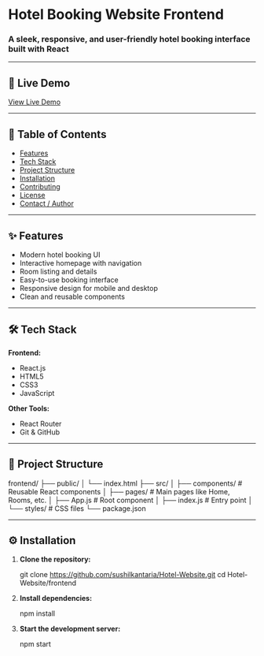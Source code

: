 # Hotel Booking Website Frontend

### A sleek, responsive, and user-friendly hotel booking interface built with React

---

## 🚀 Live Demo

[View Live Demo](https://hotel-website-beta-murex.vercel.app/)  


---

## 📑 Table of Contents

- [Features](#features)
- [Tech Stack](#tech-stack)
- [Project Structure](#project-structure)
- [Installation](#installation)
- [Contributing](#contributing)
- [License](#license)
- [Contact / Author](#contact--author)

---

## ✨ Features

- Modern hotel booking UI
- Interactive homepage with navigation
- Room listing and details
- Easy-to-use booking interface
- Responsive design for mobile and desktop
- Clean and reusable components

---

## 🛠 Tech Stack

**Frontend:**
- React.js
- HTML5
- CSS3
- JavaScript

**Other Tools:**
- React Router
- Git & GitHub

---

## 📁 Project Structure

   frontend/
   ├── public/
   │ └── index.html
   ├── src/
   │ ├── components/ # Reusable React components
   │ ├── pages/ # Main pages like Home, Rooms, etc.
   │ ├── App.js # Root component
   │ ├── index.js # Entry point
   │ └── styles/ # CSS files
   └── package.json

---

## ⚙️ Installation

1. **Clone the repository:**
 
   git clone https://github.com/sushilkantaria/Hotel-Website.git
   cd Hotel-Website/frontend

2. **Install dependencies:**

   npm install

2. **Start the development server:**

   npm start
